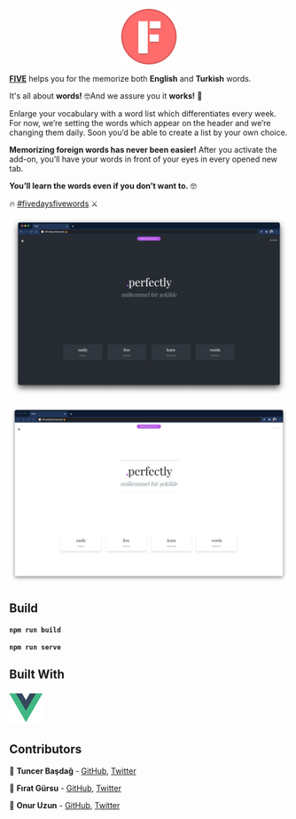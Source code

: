 
<p align="center">
   <img src="https://github.com/fivedaysfivewords/five/blob/main/assets/logo.png?raw=true" width="100" title="FIVE">
</p>


**<a href="https://chrome.google.com/webstore/detail/five/pchijaajjmnfafkonegfbfbkejmdlokn" target="_blank" rel="noopener noreferrer">FIVE</a>** helps you for the memorize both **English** and **Turkish** words.

It's all about **words!** 🤓And we assure you it **works!** 🤘

Enlarge your vocabulary with a word list which differentiates every week. For now, we’re setting the words which appear on the header and we’re changing them daily. Soon you’d be able to create a list by your own choice.

**Memorizing foreign words has never been easier!** After you activate the add-on, you’ll have your words in front of your eyes in every opened new tab. 

**You’ll learn the words even if you don’t want to.** 🤓

🔥 
<a href="https://twitter.com/hashtag/fivedaysfivewords?src=hashtag_click" target="_blank" rel="noopener noreferrer">#fivedaysfivewords</a> ⚔️ 

![#FDFWC](https://github.com/fivedaysfivewords/five/blob/main/assets/dark_side.png?raw=true)

![#FDFWC](https://github.com/fivedaysfivewords/five/blob/main/assets/light_side.png?raw=true)

## Build

**`npm run build`**

**`npm run serve`**

   
## Built With

<img src="https://github.com/fivedaysfivewords/five/blob/main/assets/vue-logo.png?raw=true" width="60" title="vue">

## Contributors

 🐝 **Tuncer Başdağ**  - [GitHub](https://github.com/tuncerbasdag),  [Twitter](https://twitter.com/tuncerbasdag)

 🦋 **Fırat Gürsu**  - [GitHub](https://github.com/firatgursu),  [Twitter](https://twitter.com/fgursu)

 🦉 **Onur Uzun**  - [GitHub](https://github.com/onuruzun),  [Twitter](https://twitter.com/onuriart)



